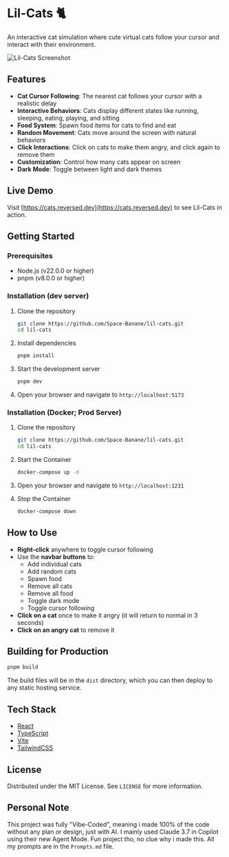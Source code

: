 # Lil-Cats 🐈

An interactive cat simulation where cute virtual cats follow your cursor and interact with their environment.

![Lil-Cats Screenshot](https://cdn.reversed.dev/pictures/lil-cats.png)

## Features

- **Cat Cursor Following**: The nearest cat follows your cursor with a realistic delay
- **Interactive Behaviors**: Cats display different states like running, sleeping, eating, playing, and sitting
- **Food System**: Spawn food items for cats to find and eat
- **Random Movement**: Cats move around the screen with natural behaviors
- **Click Interactions**: Click on cats to make them angry, and click again to remove them
- **Customization**: Control how many cats appear on screen
- **Dark Mode**: Toggle between light and dark themes

## Live Demo

Visit [https://cats.reversed.dev](https://cats.reversed.dev) to see Lil-Cats in action.

## Getting Started

### Prerequisites

- Node.js (v22.0.0 or higher)
- pnpm (v8.0.0 or higher)

### Installation (dev server)

1. Clone the repository
   ```bash
   git clone https://github.com/Space-Banane/lil-cats.git
   cd lil-cats
   ```

2. Install dependencies
   ```bash
   pnpm install
   ```

3. Start the development server
   ```bash
   pnpm dev
   ```

4. Open your browser and navigate to `http://localhost:5173`

### Installation (Docker; Prod Server)
1. Clone the repository
   ```bash
   git clone https://github.com/Space-Banane/lil-cats.git
   cd lil-cats
   ```

2. Start the Container
   ```bash
   docker-compose up -d
   ```
3. Open your browser and navigate to `http://localhost:1231`
4. Stop the Container
   ```bash
   docker-compose down
   ```

## How to Use

- **Right-click** anywhere to toggle cursor following
- Use the **navbar buttons** to:
  - Add individual cats
  - Add random cats
  - Spawn food
  - Remove all cats
  - Remove all food
  - Toggle dark mode
  - Toggle cursor following
- **Click on a cat** once to make it angry (it will return to normal in 3 seconds)
- **Click on an angry cat** to remove it

## Building for Production

```bash
pnpm build
```

The build files will be in the `dist` directory, which you can then deploy to any static hosting service.

## Tech Stack

- [React](https://reactjs.org/)
- [TypeScript](https://www.typescriptlang.org/)
- [Vite](https://vitejs.dev/)
- [TailwindCSS](https://tailwindcss.com/)


## License

Distributed under the MIT License. See `LICENSE` for more information.


## Personal Note
This project was fully "Vibe-Coded", meaning i made 100% of the code without any plan or design, just with AI. I mainly used Claude 3.7 in Copilot using their new Agent Mode.
Fun project tho, no clue why i made this.
All my prompts are in the `Prompts.md` file.